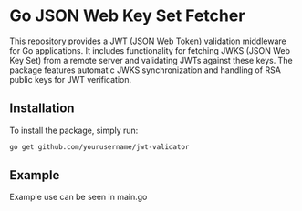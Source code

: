 # Go JSON Web Key Set Fetcher

This repository provides a JWT (JSON Web Token) validation middleware for Go applications.
It includes functionality for fetching JWKS (JSON Web Key Set) from a remote server and validating JWTs against these keys.
The package features automatic JWKS synchronization and handling of RSA public keys for JWT verification.

## Installation

To install the package, simply run:

```bash
go get github.com/yourusername/jwt-validator
```

## Example
Example use can be seen in main.go


